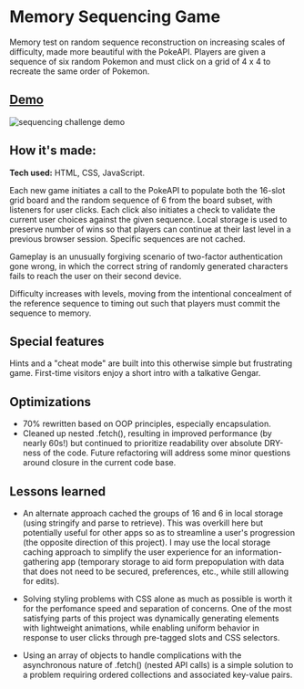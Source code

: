 # Memory Sequencing Game
Memory test on random sequence reconstruction on increasing scales of difficulty, made more beautiful with the PokeAPI. Players are given a sequence of six random Pokemon and must click on a grid of 4 x 4 to recreate the same order of Pokemon. 

## [Demo](https://h-yung.github.io/pokemon-memory-game/)
![sequencing challenge demo](https://i.postimg.cc/pX3CyFQ3/game-pokememory-tablet-2.png)

## How it's made:
**Tech used:** HTML, CSS, JavaScript.

Each new game initiates a call to the PokeAPI to populate both the 16-slot grid board and the random sequence of 6 from the board subset, with listeners for user clicks. Each click also initiates a check to validate the current user choices against the given sequence. Local storage is used to preserve number of wins so that players can continue at their last level in a previous browser session. Specific sequences are not cached. 

Gameplay is an unusually forgiving scenario of two-factor authentication gone wrong, in which the correct string of randomly generated characters fails to reach the user on their second device.

Difficulty increases with levels, moving from the intentional concealment of the reference sequence to timing out such that players must commit the sequence to memory.

## Special features
Hints and a "cheat mode" are built into this otherwise simple but frustrating game.
First-time visitors enjoy a short intro with a talkative Gengar. 

## Optimizations
* 70% rewritten based on OOP principles, especially encapsulation.
* Cleaned up nested .fetch(), resulting in improved performance (by nearly 60s!) but continued to prioritize readability over absolute DRY-ness of the code.
Future refactoring will address some minor questions around closure in the current code base.

## Lessons learned
* An alternate approach cached the groups of 16 and 6 in local storage (using stringify and parse to retrieve). This was overkill here but potentially useful for other apps so as to streamline a user's progression (the opposite direction of this project). I may use the local storage caching approach to simplify the user experience for an information-gathering app (temporary storage to aid form prepopulation with data that does not need to be secured, preferences, etc., while still allowing for edits).

* Solving styling problems with CSS alone as much as possible is worth it for the perfomance speed and separation of concerns. One of the most satisfying parts of this project was dynamically generating elements with lightweight animations, while enabling uniform behavior in response to user clicks through pre-tagged slots and CSS selectors.

* Using an array of objects to handle complications with the asynchronous nature of .fetch() (nested API calls) is a simple solution to a problem requiring ordered collections and associated key-value pairs.    
